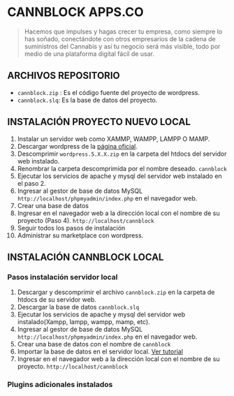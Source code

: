 # CANNBLOCK APPS.CO

> Hacemos que impulses y hagas crecer tu empresa, como siempre lo has soñado, conectándote con otros empresarios de la cadena de suministros del Cannabis y así tu negocio será más visible, todo por medio de una plataforma digital fácil de usar.

## ARCHIVOS REPOSITORIO

- `cannblock.zip` : Es el código fuente del proyecto de wordpress.
- `cannblock.slq`: Es la base de datos del proyecto.

## INSTALACIÓN PROYECTO NUEVO LOCAL

1. Instalar un servidor web como XAMMP, WAMPP, LAMPP O MAMP.
2. Descargar wordpress de la [página oficial](https://es-co.wordpress.org/download/).
3. Descomprimir `wordpress.5.X.X.zip` en la carpeta del htdocs del servidor web instalado.
4. Renombrar la carpeta descomprimida por el nombre deseado. `cannblock`
5. Ejecutar los servicios de apache y mysql del servidor web instalado en el paso 2.
6. Ingresar al gestor de base de datos MySQL `http://localhost/phpmyadmin/index.php` en el navegador web.
7. Crear una base de datos
8. Ingresar en el navegador web a la dirección local con el nombre de su proyecto (Paso 4). `http://localhost/cannblock`
9. Seguir todos los pasos de instalación
10. Administrar su marketplace con wordpress.

## INSTALACIÓN CANNBLOCK LOCAL

### Pasos instalación servidor local

1. Descargar y descomprimir el archivo `cannblock.zip` en la carpeta de htdocs de su servidor web.
2. Descargar la base de datos `cannblock.slq`
3. Ejecutar los servicios de apache y mysql del servidor web instalado(Xampp, lampp, wampp, mamp, etc).
4. Ingresar al gestor de base de datos MySQL `http://localhost/phpmyadmin/index.php` en el navegador web.
5. Crear una base de datos con el nombre de `cannblock`
6. Importar la base de datos en el servidor local. [Ver tutorial](`https://help.one.com/hc/es/articles/115005588189--C%C3%B3mo-importar-una-base-de-datos-a-phpMyAdmin-`)
7. Ingresar en el navegador web a la dirección local con el nombre de su proyecto. `http://localhost/cannblock`

### Plugins adicionales instalados
